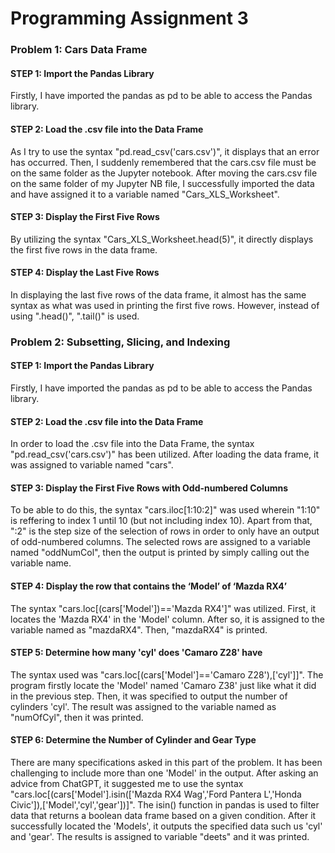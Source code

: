 # Programming Assignment 3
### Problem 1: Cars Data Frame
#### STEP 1: Import the Pandas Library
Firstly, I have imported the pandas as pd to be able to access the Pandas library.
#### STEP 2: Load the .csv file into the Data Frame
As I try to use the syntax "pd.read_csv('cars.csv')", it displays that an error has occurred. Then, I suddenly remembered that the cars.csv file must be on the same folder as the Jupyter notebook. After moving the cars.csv file on the same folder of my Jupyter NB file, I successfully imported the data and have assigned it to a variable named "Cars_XLS_Worksheet".
#### STEP 3: Display the First Five Rows
By utilizing the syntax "Cars_XLS_Worksheet.head(5)", it directly displays the first five rows in the data frame.
#### STEP 4: Display the Last Five Rows
In displaying the last five rows of the data frame, it almost has the same syntax as what was used in printing the first five rows. However, instead of using ".head()", ".tail()" is used.

### Problem 2: Subsetting, Slicing, and Indexing
#### STEP 1: Import the Pandas Library
Firstly, I have imported the pandas as pd to be able to access the Pandas library.
#### STEP 2: Load the .csv file into the Data Frame
In order to load the .csv file into the Data Frame, the syntax "pd.read_csv('cars.csv')" has been utilized. After loading the data frame, it was assigned to variable named "cars".
#### STEP 3: Display the First Five Rows with Odd-numbered Columns
To be able to do this, the syntax "cars.iloc[1:10:2]" was used wherein "1:10" is reffering to index 1 until 10 (but not including index 10). Apart from that, ":2" is the step size of the selection of rows in order to only have an output of odd-numbered columns. The selected rows are assigned to a variable named "oddNumCol", then the output is printed by simply calling out the variable name.
#### STEP 4: Display the row that contains the ‘Model’ of ‘Mazda RX4’
The syntax "cars.loc[(cars['Model'])=='Mazda RX4']" was utilized. First, it locates the 'Mazda RX4' in the 'Model' column. After so, it is assigned to the variable named as "mazdaRX4". Then, "mazdaRX4" is printed.
#### STEP 5: Determine how many 'cyl' does 'Camaro Z28' have
The syntax used was "cars.loc[(cars['Model']=='Camaro Z28'),['cyl']]". The program firstly locate the 'Model' named 'Camaro Z38' just like what it did in the previous step. Then, it was specified to output the number of cylinders 'cyl'. The result was assigned to the variable named as "numOfCyl", then it was printed.
#### STEP 6: Determine the Number of Cylinder and Gear Type
There are many specifications asked in this part of the problem. It has been challenging to include more than one 'Model' in the output. After asking an advice from ChatGPT, it suggested me to use the syntax "cars.loc[(cars['Model'].isin(['Mazda RX4 Wag','Ford Pantera L','Honda Civic']),['Model','cyl','gear'])]". The isin() function in pandas is used to filter data that returns a boolean data frame based on a given condition. After it successfully located the 'Models', it outputs the specified data such us 'cyl' and 'gear'. The results is assigned to variable "deets" and it was printed.
